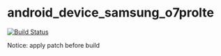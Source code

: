 android_device_samsung_o7prolte
===========================

[![Build Status](https://travis-ci.org/I8552-CM/twrp_device_delos3geur.svg?branch=master)](https://travis-ci.org/I8552-CM/twrp_device_delos3geur)

Notice: apply patch before build
